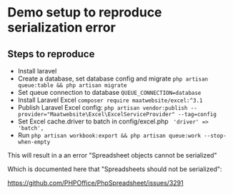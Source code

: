 # Demo setup to reproduce serialization error

## Steps to reproduce

- Install laravel
- Create a database, set database config and migrate `php artisan queue:table && php artisan migrate`
- Set queue connection to database `QUEUE_CONNECTION=database`
- Install Laravel Excel `composer require maatwebsite/excel:^3.1`
- Publish Laravel Excel config: `php artisan vendor:publish --provider="Maatwebsite\Excel\ExcelServiceProvider" --tag=config`
- Set Excel cache.driver to batch in config/excel.php ` 'driver' => 'batch',`
- Run `php artisan workbook:export && php artisan queue:work --stop-when-empty`

This will result in a an error "Spreadsheet objects cannot be serialized"

Which is documented here that "Spreadsheets should not be serialized":

https://github.com/PHPOffice/PhpSpreadsheet/issues/3291
